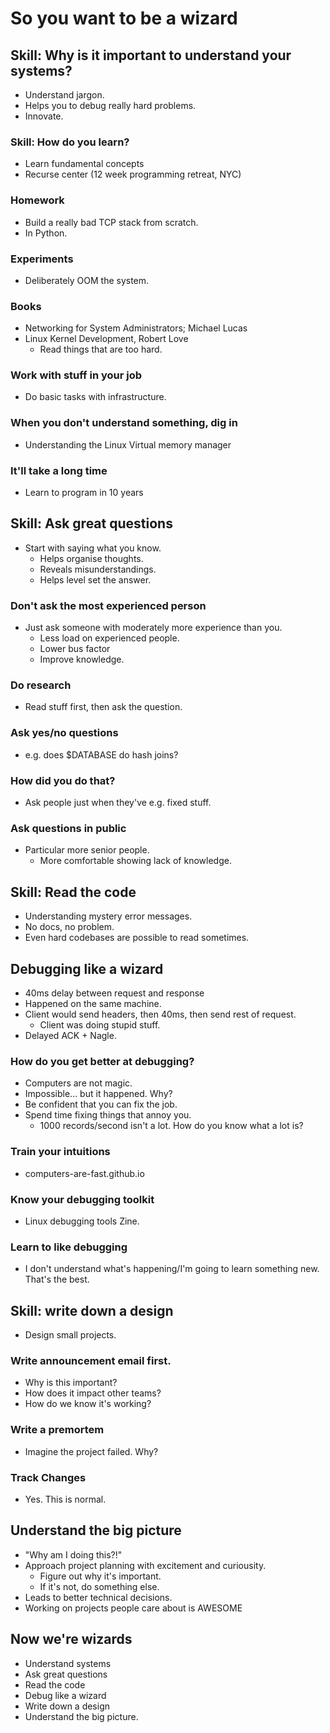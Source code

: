 # So you want to be a wizard

## Skill: Why is it important to understand your systems?
- Understand jargon.
- Helps you to debug really hard problems.
- Innovate.

### Skill: How do you learn?
- Learn fundamental concepts
- Recurse center (12 week programming retreat, NYC)

### Homework
- Build a really bad TCP stack from scratch.
- In Python.

### Experiments
- Deliberately OOM the system.

### Books
- Networking for System Administrators; Michael Lucas
- Linux Kernel Development, Robert Love
  - Read things that are too hard.

### Work with stuff in your job
- Do basic tasks with infrastructure.

### When you don't understand something, dig in
- Understanding the Linux Virtual memory manager

### It'll take a long time
- Learn to program in 10 years


## Skill: Ask great questions
- Start with saying what you know.
  - Helps organise thoughts.
  - Reveals misunderstandings.
  - Helps level set the answer.

### Don't ask the most experienced person
- Just ask someone with moderately more experience than you.
  - Less load on experienced people.
  - Lower bus factor
  - Improve knowledge.

### Do research
- Read stuff first, then ask the question.

### Ask yes/no questions
- e.g. does $DATABASE do hash joins?

### How did you do that?
- Ask people just when they've e.g. fixed stuff.

### Ask questions in public
- Particular more senior people.
  - More comfortable showing lack of knowledge.

## Skill: Read the code
- Understanding mystery error messages.
- No docs, no problem.
- Even hard codebases are possible to read sometimes.

## Debugging like a wizard
- 40ms delay between request and response
- Happened on the same machine.
- Client would send headers, then 40ms, then send rest of request.
  - Client was doing stupid stuff.
- Delayed ACK + Nagle.

### How do you get better at debugging?
- Computers are not magic.
- Impossible... but it happened. Why?
- Be confident that you can fix the job.
- Spend time fixing things that annoy you.
  - 1000 records/second isn't a lot. How do you know what a lot is?

### Train your intuitions
- computers-are-fast.github.io

### Know your debugging toolkit
- Linux debugging tools Zine.

### Learn to like debugging
- I don't understand what's happening/I'm going to learn something new. That's
  the best.

## Skill: write down a design
- Design small projects.

### Write announcement email first.
- Why is this important?
- How does it impact other teams?
- How do we know it's working?

### Write a premortem
- Imagine the project failed. Why?

### Track Changes
- Yes. This is normal.

## Understand the big picture
- "Why am I doing this?!"
- Approach project planning with excitement and curiousity.
  - Figure out why it's important.
  - If it's not, do something else.
- Leads to better technical decisions.
- Working on projects people care about is AWESOME

## Now we're wizards
- Understand systems
- Ask great questions
- Read the code
- Debug like a wizard
- Write down a design
- Understand the big picture.
